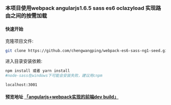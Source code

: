 ### 本项目使用webpack angularjs1.6.5 sass es6 oclazyload 实现路由之间的按需加载



#### 快速开始

克隆项目文件:

```bash
git clone https://github.com/chengwangping/webpack-es6-sass-ng1-seed.git
```

进入目录安装依赖:

```bash
npm install 或者 yarn install
#node-sass在windows下可能会安装失败，建议用cnpm

localhost:3001
```


#### 预览地址 [「angularjs+webpack实现的前端dev build」](http://www.web-html.xin/)

